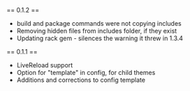 == 0.1.2 ==
- build and package commands were not copying includes
- Removing hidden files from includes folder, if they exist
- Updating rack gem - silences the warning it threw in 1.3.4

== 0.1.1 ==
- LiveReload support
- Option for "template" in config, for child themes
- Additions and corrections to config template